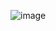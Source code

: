 
![image](https://user-images.githubusercontent.com/80239702/118064883-e3bb2c80-b3d6-11eb-8154-108e54c523c2.png)
